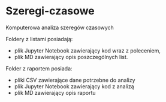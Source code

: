# Szeregi-czasowe
Komputerowa analiza szeregów czasowych

Foldery z listami posiadają:
- plik Jupyter Notebook zawierający kod wraz z poleceniem,
- plik MD zawierający opis poszczególnych list.

Folder z raportem posiada:
- pliki CSV zawierające dane potrzebne do analizy
- plik Jupyter Notebook zawierający kod z analizą
- plik MD zawierający opis raportu
